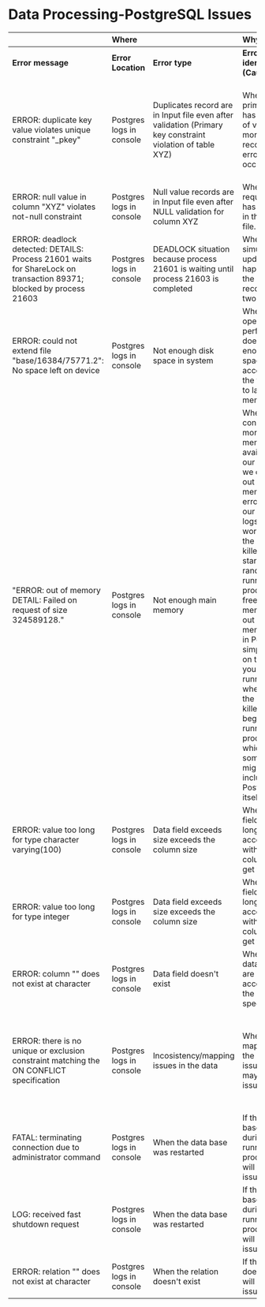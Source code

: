 # Data Processing-PostgreSQL Issues



|  | **Where** |  | **Why** | **How to resolve** |
| :--- | :--- | :--- | :--- | :--- |
| **Error message** | **Error Location** | **Error type** | **Error identification \(Cause\)** | **Probable resolution** |
| ERROR: duplicate key value violates unique constraint "\_pkey" | Postgres logs in console | Duplicates record are in Input file even after validation \(Primary key constraint violation of table XYZ\) | When the primary key has same set of values for more than 2 records, the error will occur. | The error mostly occurs while updating to aggregation tables, due to inconsitency/mapping issues in the data. The data needs to be mapped correctly to eliminate this issue. |
| ERROR: null value in column "XYZ" violates not-null constraint | Postgres logs in console | Null value records are in Input file even after NULL validation for column XYZ | When an required field has null value in the data file. | Null values need to be removed from the data file |
| ERROR: deadlock detected: DETAILS: Process 21601 waits for ShareLock on transaction 89371; blocked by process 21603 | Postgres logs in console | DEADLOCK situation because process 21601 is waiting until process 21603 is completed | When simultaneous update is happening to the same record by two process. | Check if there are two Job running simulatneously, if so stop one of them. |
| ERROR: could not extend file "base/16384/75771.2": No space left on device | Postgres logs in console | Not enough disk space in system | When an operation performed doesn't have enough disk space to accomplish the task due to lack of memory. | Check if there is enough disk space to accomplish the task. |
| "ERROR: out of memory DETAIL: Failed on request of size 324589128." | Postgres logs in console | Not enough main memory | When we consume more memory than available on our machine we can see out of memory errors within our Postgres logs, or in worse cases the OOM killer can start to randomly kill running processes to free up memory. An out of memory error in Postgres simply errors on the query you’re running, where as the the OOM killer in linux begins killing running processes which in some cases might even include Postgres itself | Reduce the emission file size to avoid the issue. |
| ERROR: value too long for type character varying\(100\) | Postgres logs in console | Data field exceeds size exceeds the column size | When the field has too long to accomodate within a column, we get this error | Correct the data field which exceeds the size. |
| ERROR: value too long for type integer | Postgres logs in console | Data field exceeds size exceeds the column size | When the field has too long to accomodate within a column, we get this error | Correct the data field which exceeds the size. |
| ERROR:  column "" does not exist at character | Postgres logs in console | Data field doesn't exist | When the data fields are not according to the emission specification | Correct the header in the emitted file |
| ERROR:  there is no unique or exclusion constraint matching the ON CONFLICT specification | Postgres logs in console | Incosistency/mapping issues in the data | When mapping of the data has issues, we may get this issue | The error mostly occurs while updating to aggregation tables, due to inconsitency/mapping issues in the data. The data needs to be mapped correctly to eliminate this issue. |
| FATAL:  terminating connection due to administrator command | Postgres logs in console | When the data base was restarted | If the data base restarts during the running process, we will get this issue | Database shouldn't be restarted during a process is running, check the sys logs to know why the database service was terminated. |
| LOG:  received fast shutdown request | Postgres logs in console | When the data base was restarted | If the data base restarts during the running process, we will get this issue | Database shouldn't be restarted during a process is running, check the sys logs to know why the database service was terminated. |
| ERROR:  relation "" does not exist at character  | Postgres logs in console | When the relation doesn't exist | If the relation doesn't exist, will get this issue |  |

